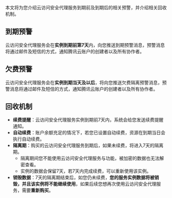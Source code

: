 本文将为您介绍云访问安全代理服务到期前及到期后的相关预警，并介绍相关回收机制。
## 到期预警
云访问安全代理服务会在**实例到期前第7天**内，向您推送到期预警消息，预警消息将通过邮件及短信的方式，通知腾讯云账户的创建者以及所有协作者。

## 欠费预警

云访问安全代理服务会在**实例到期当天及以后**，将向您推送欠费隔离预警消息，预警消息将通过邮件及短信的方式，通知腾讯云账户的创建者以及所有协作者。

## 回收机制

- **续费提醒**：云访问安全代理服务实例到期前7天内，系统会给您发送续费提醒通知。
- **自动续费**：账户余额充足的情况下，若您已设置自动续费，资源在到期当日会执行自动续费。
- **隔离期**：购买的云访问安全代理服务到期后，如果未续费，将进入7天的隔离期。
	- 隔离期间您不能使用云访问安全代理服务与功能，被加密的数据也无法解密查看。
	- 实例的数据会保留7天，若7天内完成续费，可以重新使用该实例。
- **销毁数据**：7天的隔离期结束后，如您仍未续费，**您的服务实例数据将被销毁，并且该实例将不能继续使用**，如果后续您想再次使用云访问安全代理服务，需要**重新购买**。

  

